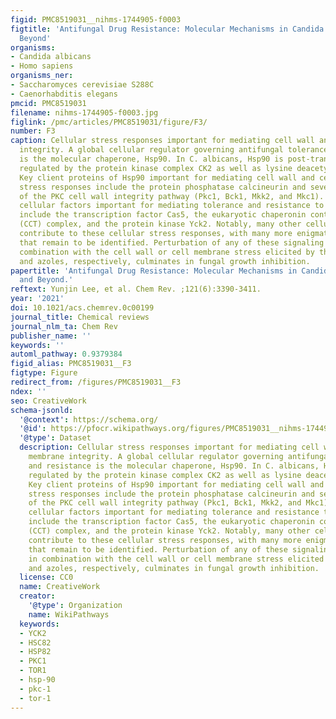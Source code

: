 ```yaml
---
figid: PMC8519031__nihms-1744905-f0003
figtitle: 'Antifungal Drug Resistance: Molecular Mechanisms in Candida albicans and
  Beyond'
organisms:
- Candida albicans
- Homo sapiens
organisms_ner:
- Saccharomyces cerevisiae S288C
- Caenorhabditis elegans
pmcid: PMC8519031
filename: nihms-1744905-f0003.jpg
figlink: /pmc/articles/PMC8519031/figure/F3/
number: F3
caption: Cellular stress responses important for mediating cell wall and cell membrane
  integrity. A global cellular regulator governing antifungal tolerance and resistance
  is the molecular chaperone, Hsp90. In C. albicans, Hsp90 is post-translationally
  regulated by the protein kinase complex CK2 as well as lysine deacetylases (KDACs).
  Key client proteins of Hsp90 important for mediating cell wall and cell membrane
  stress responses include the protein phosphatase calcineurin and several components
  of the PKC cell wall integrity pathway (Pkc1, Bck1, Mkk2, and Mkc1). Additional
  cellular factors important for mediating tolerance and resistance to the echinocandins
  include the transcription factor Cas5, the eukaryotic chaperonin containing TCP-1
  (CCT) complex, and the protein kinase Yck2. Notably, many other cellular factors
  contribute to these cellular stress responses, with many more enigmatic regulators
  that remain to be identified. Perturbation of any of these signaling pathways in
  combination with the cell wall or cell membrane stress elicited by the echinocandins
  and azoles, respectively, culminates in fungal growth inhibition.
papertitle: 'Antifungal Drug Resistance: Molecular Mechanisms in Candida albicans
  and Beyond.'
reftext: Yunjin Lee, et al. Chem Rev. ;121(6):3390-3411.
year: '2021'
doi: 10.1021/acs.chemrev.0c00199
journal_title: Chemical reviews
journal_nlm_ta: Chem Rev
publisher_name: ''
keywords: ''
automl_pathway: 0.9379384
figid_alias: PMC8519031__F3
figtype: Figure
redirect_from: /figures/PMC8519031__F3
ndex: ''
seo: CreativeWork
schema-jsonld:
  '@context': https://schema.org/
  '@id': https://pfocr.wikipathways.org/figures/PMC8519031__nihms-1744905-f0003.html
  '@type': Dataset
  description: Cellular stress responses important for mediating cell wall and cell
    membrane integrity. A global cellular regulator governing antifungal tolerance
    and resistance is the molecular chaperone, Hsp90. In C. albicans, Hsp90 is post-translationally
    regulated by the protein kinase complex CK2 as well as lysine deacetylases (KDACs).
    Key client proteins of Hsp90 important for mediating cell wall and cell membrane
    stress responses include the protein phosphatase calcineurin and several components
    of the PKC cell wall integrity pathway (Pkc1, Bck1, Mkk2, and Mkc1). Additional
    cellular factors important for mediating tolerance and resistance to the echinocandins
    include the transcription factor Cas5, the eukaryotic chaperonin containing TCP-1
    (CCT) complex, and the protein kinase Yck2. Notably, many other cellular factors
    contribute to these cellular stress responses, with many more enigmatic regulators
    that remain to be identified. Perturbation of any of these signaling pathways
    in combination with the cell wall or cell membrane stress elicited by the echinocandins
    and azoles, respectively, culminates in fungal growth inhibition.
  license: CC0
  name: CreativeWork
  creator:
    '@type': Organization
    name: WikiPathways
  keywords:
  - YCK2
  - HSC82
  - HSP82
  - PKC1
  - TOR1
  - hsp-90
  - pkc-1
  - tor-1
---
```

